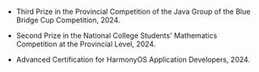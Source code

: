 - Third Prize in the Provincial Competition of the Java Group of the Blue Bridge Cup Competition, 2024.

- Second Prize in the National College Students' Mathematics Competition at the Provincial Level, 2024.

- Advanced Certification for HarmonyOS Application Developers, 2024.

<!-- - Freshman Scholarship of CUMT, 2022.

- Excellent Graduation Project of Jiangsu Province, 2022.

- First-prize Enterprise Scholarship of CUMT, 2020.

- First-prize Scholarship of CUMT, 2019. -->